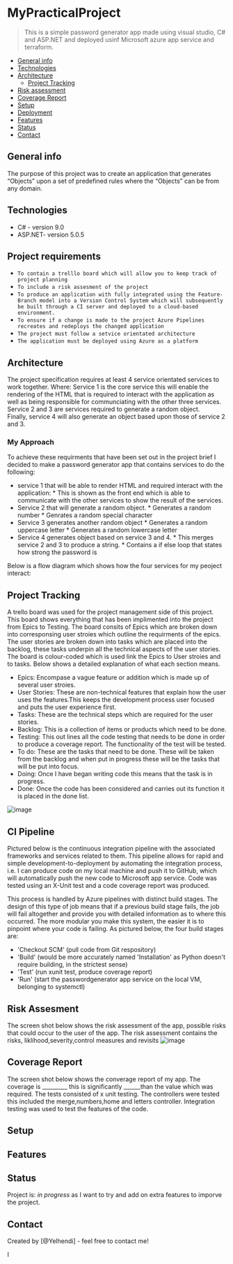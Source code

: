 # MyPracticalProject
> This is a simple password generator app made using visual studio, C# and ASP.NET and deployed usinf Microsoft azure app service and terraform.

* [General info](#general-info)
* [Technologies](#technologies)
* [Architecture](#architecture)
   * [Project Tracking](#project-tracking)
* [Risk assessment](#risk-assessment)
* [Coverage Report](#coverage-report)
* [Setup](#setup)
* [Deployment](#deployment)
* [Features](#features)
* [Status](#status)
* [Contact](#contact)


## General info
The purpose of this project was to create an application that generates “Objects” upon a set of predefined rules where the “Objects” can be from any domain.

## Technologies
* C# - version 9.0
* ASP.NET- version 5.0.5

## Project requirements 

  * `To contain a trelllo board which will allow you to keep track of project planning`
  * `To include a risk assesment of the project`
  * `To produce an application with fully integrated using the Feature-Branch model into a Version Control System which will subsequently be built through a CI server and deployed to a cloud-based environment.`
  * `To ensure if a change is made to the project Azure Pipelines recreates and redeploys the changed application`
  * `The project must follow a setvice orientated architecture`
  * `The application must be deployed using Azure as a platform`

## Architecture 
The project specification requires at least 4 service orientated services to work together. Where:
Service 1 is the core service this will enable the rendering of the HTML that is required to interact with the application as well as being responsible for communciating with the other three services. 
Service 2 and 3 are services required to generate a random object.  
Finally, service 4 will also generate an object based upon those of service 2 and 3.

### My Approach 
To achieve these requirments that have been set out in the project brief I decided to make a password generator app that contains services to do the following:

* service 1 that will be able to render HTML and required interact with the application:
      * This is shown as the front end which is able to communicate with the other services to show the result of the services.
* Service 2 that will generate a random object.
      * Generates a random number
      * Genrates a random special character
* Service 3 generates another random object
      * Generates a random uppercase letter 
      * Generates a random lowercase letter
* Service 4 generates object based on service 3 and 4.
      * This merges service 2 and 3 to produce a string.
      * Contains a if else loop that states how strong the password is

Below is a flow diagram which shows how the four services for my peoject interact:







## Project Tracking
A trello board was used for the project management side of this project. This board shows everything that has been implimented into the project from Epics to Testing.
The board consits of Epics which are broken down into corresponsing user stroies which outline the requirments of the epics. The user stories are broken down into tasks which are placed into the backlog, these tasks underpin all the technical aspects of the user stories. The board is colour-coded which is used link the Epics to User stroies and to tasks. Below shows a detailed explanation of what each section means.

* Epics: Encompase a vague feature or addition which is made up of several user stroies.
* User Stories: These are non-technical features that explain how the user uses the features.This keeps the development process user focused and puts the user experience first. 
* Tasks: These are the technical steps which are required  for the user stories. 
* Backlog:  This is a collection of items or products which need to be done.
* Testing: This out lines all the code testing that needs to be done in order to produce a coverage report. The functionality of the test will be tested.
* To do: These are the tasks that need to be done. These will be taken from the backlog and when put in progress these will be the tasks that will be put into focus.
* Doing: Once I have began writing code this means that the task is in progress.
* Done: Once the code has been considered and carries out its function it is placed in the done list.

![image](https://user-images.githubusercontent.com/64641730/122683736-1c7dcb00-d1f9-11eb-9764-b9dd30da32d7.png)




## CI Pipeline 

Pictured below is the continuous integration pipeline with the associated frameworks and services related to them. This pipeline allows for rapid and simple development-to-deployment by automating the integration process, i.e. I can produce code on my local machine and push it to GitHub, which will automatically push the new code to Microsoft app service. Code was tested using an X-Unit test and a code coverage report was produced.

This process is handled by Azure pipelines with distinct build stages. The design of this type of job means that if a previous build stage fails, the job will fail altogether and provide you with detailed information as to where this occurred. The more modular you make this system, the easier it is to pinpoint where your code is failing. As pictured below, the four build stages are:
* 'Checkout SCM' (pull code from Git respository)
* 'Build' (would be more accurately named 'Installation' as Python doesn't require building, in the strictest sense)
* 'Test' (run xunit test, produce coverage report) 
* 'Run' (start the passwordgenerator app service on the local VM, belonging to systemctl)


## Risk Assesment
The screen shot below shows the risk assessment of the app, possible risks that could occur to the user of the app. The risk assessment contains the risks, liklihood,severity,control measures and revisits
![image](https://user-images.githubusercontent.com/64641730/122683627-64e8b900-d1f8-11eb-877d-97a06263896a.png)

## Coverage Report
The screen shot below shows the converage report of my app. The coverage is _________ this is significantly ______than the value which was required. The tests consisted of x unit testing. The controllers were tested this included the merge,numbers,home and letters controller. Integration testing was used to test the features of the code. 

## Setup

## Features

## Status
Project is: _in progress_ as I want to try and add on extra features to imporve the project.

## Contact
Created by [@Yelhendi] - feel free to contact me!




I
